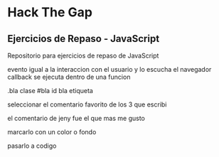 # Hack The Gap
## Ejercicios de Repaso - JavaScript

Repositorio para ejercicios de repaso de JavaScript



evento igual a la interaccion con el usuario y lo escucha el navegador 
callback se ejecuta dentro de una funcion

.bla clase 
#bla id
bla etiqueta 


 seleccionar el comentario favorito de los 3 que escribi
  
 el comentario de jeny fue el que mas me gusto 

 marcarlo con un color o fondo 

 pasarlo a codigo 

 

 


